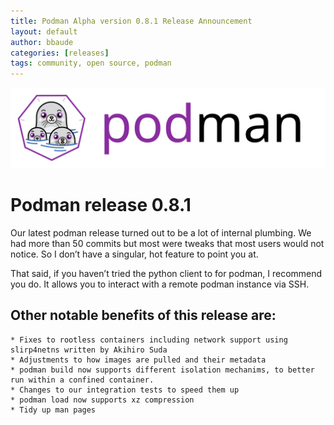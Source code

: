 ```yaml
---
title: Podman Alpha version 0.8.1 Release Announcement
layout: default
author: bbaude
categories: [releases]
tags: community, open source, podman
---
```


![podman logo](../images/podman.svg)

# Podman release 0.8.1
Our latest podman release turned out to be a lot of internal plumbing. We had more than 50 commits but most were tweaks that most users would not notice. So I don’t have a singular, hot feature to point you at.

<!--readmore-->
That said, if you haven’t tried the python client to for podman, I recommend you do. It allows you to interact with a remote podman instance via SSH.

## Other notable benefits of this release are:

    * Fixes to rootless containers including network support using slirp4netns written by Akihiro Suda
    * Adjustments to how images are pulled and their metadata
    * podman build now supports different isolation mechanims, to better run within a confined container.
    * Changes to our integration tests to speed them up
    * podman load now supports xz compression
    * Tidy up man pages
